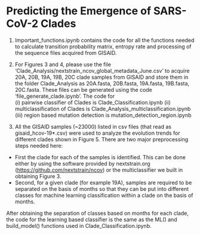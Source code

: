 # Predicting the Emergence of SARS-CoV-2 Clades

1. Important_functions.ipynb contains the code for all the functions needed to calculate transition probability matrix, entropy rate and processing of the sequence files acquired from GISAID.

2. For Figures 3 and 4, please use the file ‘Clade_Analysis/nextstrain_ncov_global_metadata_June.csv’ to acquire 20A, 20B, 19A, 19B, 20C clade samples from GISAID and store them in the folder Clade_Analysis as 20A.fasta, 20B.fasta, 19A.fasta, 19B.fasta, 20C.fasta. These files can be generated using the code ‘file_generate_clade.ipynb’. 
The code for 	
(i) pairwise classifier of Clades is Clade_Classification.ipynb
(ii) multiclassification of Clades is Clade_Analysis_multiclassification.ipynb
(iii) region based mutation detection is mutation_detection_region.ipynb

3. All the GISAID samples (~23000) listed in csv files (that read as gisaid_hcov-19*.csv) were used to analyze the evolution trends for different clades shown in Figure 5. There are two major preprocessing steps needed here:
- First the clade for each of the samples is identified. This can be done either by using the software provided by nextstrain.org (https://github.com/nextstrain/ncov) or the multiclassifier we built in obtaining Figure 3. 
- Second, for a given clade (for example 19A), samples are required to be separated on the basis of months so that they can be put into different classes for machine learning classification within a clade on the basis of months.

After obtaining the separation of classes based on months for each clade, the code for the learning based classifier is the same as the ML() and build_model() functions used in Clade_Classification.ipynb.


